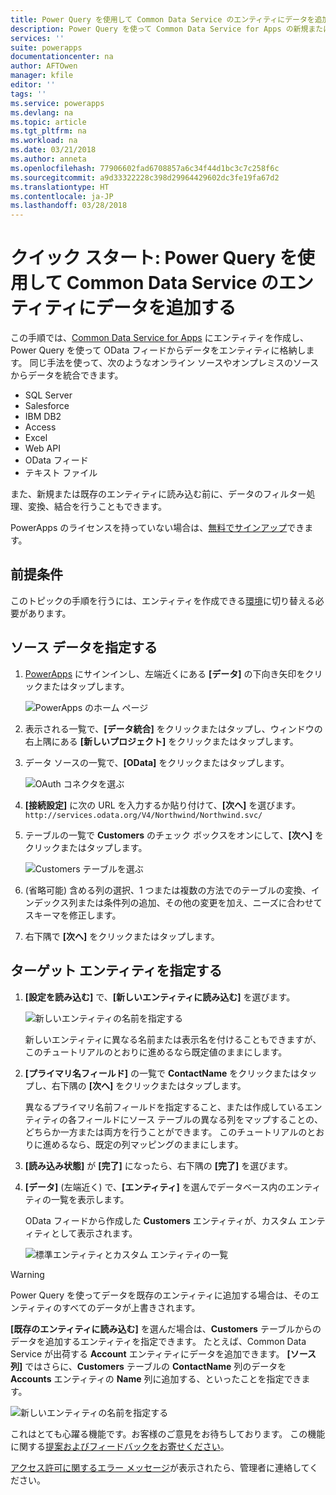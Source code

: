 ```yaml
---
title: Power Query を使用して Common Data Service のエンティティにデータを追加する手順のクイック スタート | Microsoft Docs
description: Power Query を使って Common Data Service for Apps の新規または既存のエンティティに別のデータ ソースからデータを追加する手順についてのクイック スタートです。
services: ''
suite: powerapps
documentationcenter: na
author: AFTOwen
manager: kfile
editor: ''
tags: ''
ms.service: powerapps
ms.devlang: na
ms.topic: article
ms.tgt_pltfrm: na
ms.workload: na
ms.date: 03/21/2018
ms.author: anneta
ms.openlocfilehash: 77906602fad6708857a6c34f44d1bc3c7c258f6c
ms.sourcegitcommit: a9d33322228c398d29964429602dc3fe19fa67d2
ms.translationtype: HT
ms.contentlocale: ja-JP
ms.lasthandoff: 03/28/2018
---
```

# <a name="quickstart-add-data-to-an-entity-in-the-common-data-service-by-using-power-query"></a>クイック スタート: Power Query を使用して Common Data Service のエンティティにデータを追加する
この手順では、[Common Data Service for Apps](data-platform-intro.md) にエンティティを作成し、Power Query を使って OData フィードからデータをエンティティに格納します。 同じ手法を使って、次のようなオンライン ソースやオンプレミスのソースからデータを統合できます。

* SQL Server
* Salesforce
* IBM DB2
* Access
* Excel
* Web API
* OData フィード
* テキスト ファイル

また、新規または既存のエンティティに読み込む前に、データのフィルター処理、変換、結合を行うこともできます。

PowerApps のライセンスを持っていない場合は、[無料でサインアップ](../signup-for-powerapps.md)できます。

## <a name="prerequisites"></a>前提条件
このトピックの手順を行うには、エンティティを作成できる[環境](../canvas-apps/working-with-environments.md)に切り替える必要があります。

## <a name="specify-the-source-data"></a>ソース データを指定する

1. [PowerApps](https://web.powerapps.com) にサインインし、左端近くにある **[データ]** の下向き矢印をクリックまたはタップします。

    ![PowerApps のホーム ページ](./media/data-platform-cds-newentity-pq/sign-in.png)

1. 表示される一覧で、**[データ統合]** をクリックまたはタップし、ウィンドウの右上隅にある **[新しいプロジェクト]** をクリックまたはタップします。

1. データ ソースの一覧で、**[OData]** をクリックまたはタップします。

    ![OAuth コネクタを選ぶ](./media/data-platform-cds-newentity-pq/choose-odata.png)

1. **[接続設定]** に次の URL を入力するか貼り付けて、**[次へ]** を選びます。<br>
`http://services.odata.org/V4/Northwind/Northwind.svc/`

1. テーブルの一覧で **Customers** のチェック ボックスをオンにして、**[次へ]** をクリックまたはタップします。

    ![Customers テーブルを選ぶ](./media/data-platform-cds-newentity-pq/select-table.png)

1. (省略可能) 含める列の選択、1 つまたは複数の方法でのテーブルの変換、インデックス列または条件列の追加、その他の変更を加え、ニーズに合わせてスキーマを修正します。

1. 右下隅で **[次へ]** をクリックまたはタップします。

## <a name="specify-the-target-entity"></a>ターゲット エンティティを指定する
1. **[設定を読み込む]** で、**[新しいエンティティに読み込む]** を選びます。

    ![新しいエンティティの名前を指定する](./media/data-platform-cds-newentity-pq/new-entity-name.png)

    新しいエンティティに異なる名前または表示名を付けることもできますが、このチュートリアルのとおりに進めるなら既定値のままにします。

1. **[プライマリ名フィールド]** の一覧で **ContactName** をクリックまたはタップし、右下隅の **[次へ]** をクリックまたはタップします。

    異なるプライマリ名前フィールドを指定すること、または作成しているエンティティの各フィールドにソース テーブルの異なる列をマップすることの、どちらか一方または両方を行うことができます。 このチュートリアルのとおりに進めるなら、既定の列マッピングのままにします。

1. **[読み込み状態]** が **[完了]** になったら、右下隅の **[完了]** を選びます。

1. **[データ]** (左端近く) で、**[エンティティ]** を選んでデータベース内のエンティティの一覧を表示します。

    OData フィードから作成した **Customers** エンティティが、カスタム エンティティとして表示されます。

    ![標準エンティティとカスタム エンティティの一覧](./media/data-platform-cds-newentity-pq/entity-list.png)

> [!WARNING]
> Power Query を使ってデータを既存のエンティティに追加する場合は、そのエンティティのすべてのデータが上書きされます。

**[既存のエンティティに読み込む]** を選んだ場合は、**Customers** テーブルからのデータを追加するエンティティを指定できます。 たとえば、Common Data Service が出荷する **Account** エンティティにデータを追加できます。 **[ソース列]** ではさらに、**Customers** テーブルの **ContactName** 列のデータを **Accounts** エンティティの **Name** 列に追加する、といったことを指定できます。

![新しいエンティティの名前を指定する](./media/data-platform-cds-newentity-pq/existing-entity.png)

これはとても心躍る機能です。お客様のご意見をお待ちしております。 この機能に関する[提案およびフィードバックをお寄せください](https://powerusers.microsoft.com/t5/PowerApps-Community/ct-p/PowerApps1)。

[アクセス許可に関するエラー メッセージ](data-platform-cds-newentity-troubleshooting-mashup.md)が表示されたら、管理者に連絡してください。